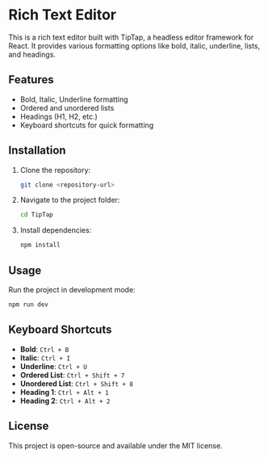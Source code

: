 # Rich Text Editor

This is a rich text editor built with TipTap, a headless editor framework for React. It provides various formatting options like bold, italic, underline, lists, and headings.

## Features

- Bold, Italic, Underline formatting
- Ordered and unordered lists
- Headings (H1, H2, etc.)
- Keyboard shortcuts for quick formatting

## Installation

1. Clone the repository:
   ```sh
   git clone <repository-url>
   ```
2. Navigate to the project folder:
   ```sh
   cd TipTap
   ```
3. Install dependencies:
   ```sh
   npm install
   ```

## Usage

Run the project in development mode:

```sh
npm run dev
```

## Keyboard Shortcuts

- **Bold**: `Ctrl + B`
- **Italic**: `Ctrl + I`
- **Underline**: `Ctrl + U`
- **Ordered List**: `Ctrl + Shift + 7`
- **Unordered List**: `Ctrl + Shift + 8`
- **Heading 1**: `Ctrl + Alt + 1`
- **Heading 2**: `Ctrl + Alt + 2`

## License

This project is open-source and available under the MIT license.
